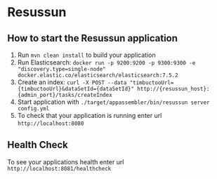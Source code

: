 # Resussun

How to start the Resussun application
---

1. Run `mvn clean install` to build your application
1. Run Elasticsearch: `docker run -p 9200:9200 -p 9300:9300 -e "discovery.type=single-node" docker.elastic.co/elasticsearch/elasticsearch:7.5.2`
1. Create an index: `curl -X POST --data "timbuctooUrl={timbuctooUrl}&dataSetId={dataSetId}" http://{resussun_host}:{admin_port}/tasks/createIndex`
1. Start application with `./target/appassembler/bin/resussun server config.yml`
1. To check that your application is running enter url `http://localhost:8080`

Health Check
---

To see your applications health enter url `http://localhost:8081/healthcheck`
